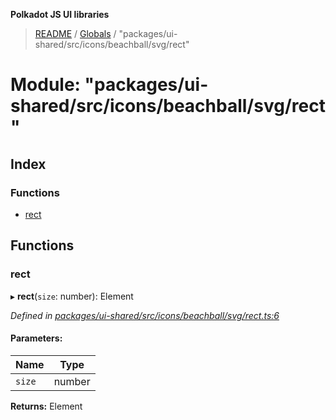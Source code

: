 **Polkadot JS UI libraries**

> [README](../README.md) / [Globals](../globals.md) / "packages/ui-shared/src/icons/beachball/svg/rect"

# Module: "packages/ui-shared/src/icons/beachball/svg/rect"

## Index

### Functions

* [rect](_packages_ui_shared_src_icons_beachball_svg_rect_.md#rect)

## Functions

### rect

▸ **rect**(`size`: number): Element

*Defined in [packages/ui-shared/src/icons/beachball/svg/rect.ts:6](https://github.com/polkadot-js/ui/blob/678d4dc5/packages/ui-shared/src/icons/beachball/svg/rect.ts#L6)*

#### Parameters:

Name | Type |
------ | ------ |
`size` | number |

**Returns:** Element
